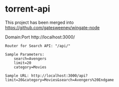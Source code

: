 # torrent-api

This project has been merged into https://github.com/gatesweeney/wingate-node

Domain:Port
http://localhost:3000/

    Router for Search API: "/api/"

    Sample Parameters:
        search=Avengers
        limit=20
        category=Movies

    Sample URL: http://localhost:3000/api?limit=20&category=Movies&search=Avengers%20Endgame